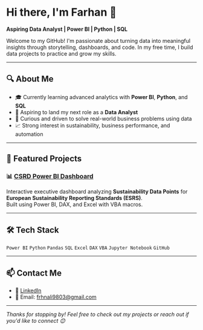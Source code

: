 # Hi there, I'm Farhan 👋  
**Aspiring Data Analyst | Power BI | Python | SQL**

Welcome to my GitHub! I'm passionate about turning data into meaningful insights through storytelling, dashboards, and code. In my free time, I build data projects to practice and grow my skills.

---

## 🔍 About Me

- 🎓 Currently learning advanced analytics with **Power BI**, **Python**, and **SQL**
- 💼 Aspiring to land my next role as a **Data Analyst**
- 🧠 Curious and driven to solve real-world business problems using data
- 📈 Strong interest in sustainability, business performance, and automation

---

## 📂 Featured Projects

### 📊 [CSRD Power BI Dashboard](https://github.com/FarhanAli-9803/powerbi-CSRD-dashboard)
Interactive executive dashboard analyzing **Sustainability Data Points** for **European Sustainability Reporting Standards (ESRS)**.  
Built using Power BI, DAX, and Excel with VBA macros.

---

## 🛠 Tech Stack

`Power BI` `Python` `Pandas` `SQL` `Excel` `DAX` `VBA` `Jupyter Notebook` `GitHub`

---

## 📫 Contact Me

- 🔗 [LinkedIn](https://www.linkedin.com/in/muhammadfarhanali)
- 📧 Email: frhnali9803@gmail.com

---

_Thanks for stopping by! Feel free to check out my projects or reach out if you'd like to connect 😊_

